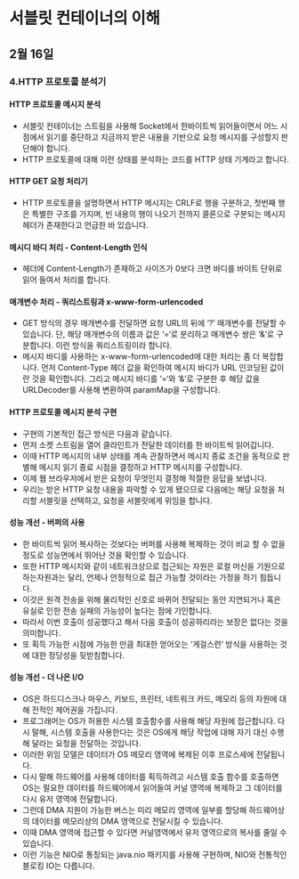 # 서블릿 컨테이너의 이해

## 2월 16일

### 4.HTTP 프로토콜 분석기

#### HTTP 프로토콜 메시지 분석
- 서블릿 컨테이너는 스트림을 사용해 Socket에서 한바이트씩 읽어들이면서 어느 시점에서 읽기를 중단하고 지금까지 받은 내용을 기반으로 요청 메시지를 구성할지 판단해야 합니다.
- HTTP 프로토콜에 대해 이런 상태를 분석하는 코드를 HTTP 상태 기계라고 합니다.

#### HTTP GET 요청 처리기
- HTTP 프로토콜을 설명하면서 HTTP 메시지는 CRLF로 행을 구분하고, 첫번째 행은 특별한 구조를 가지며, 빈 내용의 행이 나오기 전까지 콜론으로 구분되는 메시지 헤더가 존재한다고 언급한 바 있습니다.

#### 메시디 바디 처리 - Content-Length 인식
- 헤더에 Content-Length가 존재하고 사이즈가 0보다 크면 바디를 바이트 단위로 읽어 들여서 처리를 합니다.

#### 매개변수 처리 - 쿼리스트링과 x-www-form-urlencoded
- GET 방식의 경우 매개변수를 전달하면 요청 URL의 뒤에 ‘?’ 매개변수를 전달할 수 있습니다. 단, 해당 매개변수의 이름과 값은 ‘=‘로 분리하고 매개변수 쌍은 ‘&’로 구분합니다. 이런 방식을 쿼리스트링이라 합니다.
- 메시지 바디를 사용하는 x-www-form-urlencoded에 대한 처리는 좀 더 복잡합니다. 먼저 Content-Type 헤더 값을 확인하여 메시지 바디가 URL 인코딩된 값이란 것을 확인합니다. 그리고 메시지 바디를 ‘=‘와 ‘&’로 구분한 후 해당 값을 URLDecoder를 사용해 변환하여 paramMap을 구성합니다.

#### HTTP 프로토콜 메시지 분석 구현
- 구현의 기본적인 접근 방식은 다음과 같습니다.
- 먼저 소켓 스트림을 열어 클라인트가 전달한 데이터를 한 바이트씩 읽어갑니다.
- 이때 HTTP 메시지의 내부 상태를 계속 관찰하면서 메시지 종료 조건을 동적으로 판별해 메시지 읽기 종료 시점을 결정하고 HTTP 메시지를 구성합니다.
- 이제 웹 브라우저에서 받은 요청이 무엇인지 결정해 적절한 응답을 보냅니다. 
- 우리는 받은 HTTP 요청 내용을 파악할 수 있게 됐으므로 다음에는 해당 요청을 처리할 서블릿을 선택하고, 요청을 서블릿에게 위임을 합니다.

#### 성능 개선 - 버퍼의 사용
- 한 바이트씩 읽어 복사하는 것보다는 버퍼를 사용해 복제하는 것이 비교 할 수 없을 정도로 성능면에서 뛰어난 것을 확인할 수 있습니다.
- 또한 HTTP 메시지와 같이 네트워크상으로 접근되는 자원은 로컬 머신을 기원으로 하는자원과는 달리, 언제나 안정적으로 접근 가능할 것이라는 가정을 하기 힘듭니다.
- 이것은 원격 전송을 위해 물리적인 신호로 바뀌어 전달되는 동안 지연되거나 혹은 유실로 인한 전송 실패의 가능성이 높다는 점에 기인합니다.
- 따라서 이번 호출이 성공했다고 해서 다음 호출이 성공하리라는 보장은 없다는 것을 의미합니다.
- 또 획득 가능한 시점에 가능한 만큼 최대한 얻어오는 ‘게걸스런’ 방식을 사용하는 것에 대한 정당성을 뒷받침합니다.

#### 성능 개선 - 더 나은 I/O
- OS은 하드디스크나 마우스, 키보드, 프린터, 네트워크 카드, 메모리 등의 자원에 대해 전적인 제어권을 가집니다.
- 프로그래머는 OS가 허용한 시스템 호출함수를 사용해 해당 자원에 접근합니다. 다시 말해, 시스템 호출을 사용한다는 것은 OS에게 해당 작업에 대해 자기 대신 수행해 달라는 요청을 전달하는 것입니다.
- 이러한 위임 모델은 데이터가 OS 메모리 영역에 복제된 이후 프로스세에 전달됩니다.
- 다시 말해 하드웨어를 사용해 데이터를 획득하려고 시스템 호출 함수를 호출하면 OS는 필요한 데이터를 하드웨어에서 읽어들여 커널 영역에 복제하고 그 데이터를 다시 유저 영역에 전달합니다. 
- 그런데 DMA 지원이 가능한 버스는 미리 메모리 영역에 일부를 할당해 하드웨어상의 데이터를 메모리상의 DMA 영역으로 전달시킬 수 있습니다.
- 이때 DMA 영역에 접근할 수 있다면 커널영역에서 유저 영역으로의 복사를 줄일 수 있습니다.
- 이런 기능은 NIO로 통칭되는 java.nio 패키지를 사용해 구현하며, NIO와 전통적인 블로킹 IO는 다릅니다.


